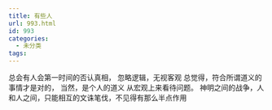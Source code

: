 ```yaml
---
title: 有些人
url: 993.html
id: 993
categories:
  - 未分类
tags:
---
```


总会有人会第一时间的否认真相， 忽略逻辑，无视客观 总觉得，符合所谓道义的事情才是对的， 当然，是个人的道义 从宏观上来看待问题。 神明之间的战争，人和人之间，只能相互的文诛笔伐，不见得有那么半点作用